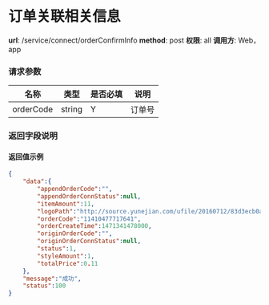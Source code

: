 订单关联相关信息
=======

**url**: /service/connect/orderConfirmInfo
**method**: post
**权限**: all
**调用方**: Web，app  

### 请求参数
|    名称   |  类型  | 是否必填 |    说明    |
|-----------|--------|----------|------------|
| orderCode | string | Y        | 订单号 |

### 返回字段说明


#### 返回值示例

```json
{
	"data":{
		"appendOrderCode":"",
		"appendOrderConnStatus":null,
		"itemAmount":11,
		"logoPath":"http://source.yunejian.com/ufile/20160712/83d3ecb0abdf474abc41eba49c81a13c",
		"orderCode":"11410477717641",
		"orderCreateTime":1471341478000,
		"originOrderCode":"",
		"originOrderConnStatus":null,
		"status":1,
		"styleAmount":1,
		"totalPrice":0.11
	},
	"message":"成功",
	"status":100
}
```
